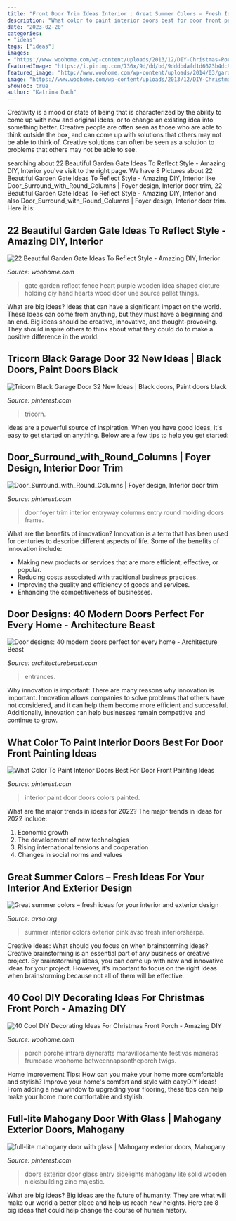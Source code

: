 ```yaml
---
title: "Front Door Trim Ideas Interior : Great Summer Colors – Fresh Ideas For Your Interior And Exterior Design"
description: "What color to paint interior doors best for door front painting ideas"
date: "2023-02-20"
categories:
- "ideas"
tags: ["ideas"]
images:
- "https://www.woohome.com/wp-content/uploads/2013/12/DIY-Christmas-Porch-Ideas-32.jpg"
featuredImage: "https://i.pinimg.com/736x/9d/dd/bd/9dddbdafd1d6623b4dc97c9193f9dd90--foyer-design-foyer-ideas.jpg"
featured_image: "http://www.woohome.com/wp-content/uploads/2014/03/garden-gate-20.jpg"
image: "https://www.woohome.com/wp-content/uploads/2013/12/DIY-Christmas-Porch-Ideas-32.jpg"
ShowToc: true
author: "Katrina Dach"
---
```



Creativity is a mood or state of being that is characterized by the ability to come up with new and original ideas, or to change an existing idea into something better. Creative people are often seen as those who are able to think outside the box, and can come up with solutions that others may not be able to think of. Creative solutions can often be seen as a solution to problems that others may not be able to see.

	

		
searching about 22 Beautiful Garden Gate Ideas To Reflect Style - Amazing DIY, Interior you've visit to the right page. We have 8 Pictures about 22 Beautiful Garden Gate Ideas To Reflect Style - Amazing DIY, Interior like Door_Surround_with_Round_Columns | Foyer design, Interior door trim, 22 Beautiful Garden Gate Ideas To Reflect Style - Amazing DIY, Interior and also Door_Surround_with_Round_Columns | Foyer design, Interior door trim. Here it is:
		
    
## 22 Beautiful Garden Gate Ideas To Reflect Style - Amazing DIY, Interior

<img loading=lazy src="http://www.woohome.com/wp-content/uploads/2014/03/garden-gate-20.jpg" onerror="this.onerror=null;this.src='https://tse3.mm.bing.net/th?id=OIP.WbJj-2zvWaOQxS12KIGkEQHaJ4&amp;pid=15.1';" alt="22 Beautiful Garden Gate Ideas To Reflect Style - Amazing DIY, Interior">

_Source: woohome.com_

>gate garden reflect fence heart purple wooden idea shaped cloture holding diy hand hearts wood door une source pallet things. 

	

What are big ideas? Ideas that can have a significant impact on the world. These Ideas can come from anything, but they must have a beginning and an end. Big ideas should be creative, innovative, and thought-provoking. They should inspire others to think about what they could do to make a positive difference in the world.

    
## Tricorn Black Garage Door 32 New Ideas | Black Doors, Paint Doors Black

<img loading=lazy src="https://i.pinimg.com/736x/6e/13/95/6e1395d792add68a2770477a597e0c60.jpg" onerror="this.onerror=null;this.src='https://tse1.mm.bing.net/th?id=OIP.NNntXDRkwNHWalN82AO0NAAAAA&amp;pid=15.1';" alt="Tricorn Black Garage Door 32 New Ideas | Black doors, Paint doors black">

_Source: pinterest.com_

>tricorn. 

	

Ideas are a powerful source of inspiration. When you have good ideas, it's easy to get started on anything. Below are a few tips to help you get started: 

    
## Door_Surround_with_Round_Columns | Foyer Design, Interior Door Trim

<img loading=lazy src="https://i.pinimg.com/736x/9d/dd/bd/9dddbdafd1d6623b4dc97c9193f9dd90--foyer-design-foyer-ideas.jpg" onerror="this.onerror=null;this.src='https://tse1.mm.bing.net/th?id=OIP.MEd-s0KOs9O-BcJXD73QnQHaLG&amp;pid=15.1';" alt="Door_Surround_with_Round_Columns | Foyer design, Interior door trim">

_Source: pinterest.com_

>door foyer trim interior entryway columns entry round molding doors frame. 

	

What are the benefits of innovation?
Innovation is a term that has been used for centuries to describe different aspects of life. Some of the benefits of innovation include: 
- Making new products or services that are more efficient, effective, or popular.
- Reducing costs associated with traditional business practices.
- Improving the quality and efficiency of goods and services. 
- Enhancing the competitiveness of businesses.

    
## Door Designs: 40 Modern Doors Perfect For Every Home - Architecture Beast

<img loading=lazy src="https://architecturebeast.com/wp-content/uploads/2016/03/Door-designs-40-modern-doors-perfect-for-every-home-featured-on-architecture-beast-9.jpg" onerror="this.onerror=null;this.src='https://tse4.mm.bing.net/th?id=OIP.PX6-JMcqQV7ucAE1YAO9uwHaLH&amp;pid=15.1';" alt="Door designs: 40 modern doors perfect for every home - Architecture Beast">

_Source: architecturebeast.com_

>entrances. 

	

Why innovation is important:
There are many reasons why innovation is important. Innovation allows companies to solve problems that others have not considered, and it can help them become more efficient and successful. Additionally, innovation can help businesses remain competitive and continue to grow.

    
## What Color To Paint Interior Doors Best For Door Front Painting Ideas

<img loading=lazy src="https://i.pinimg.com/736x/7e/02/28/7e0228018ff33c1ec8b5174eaaedd2ad.jpg" onerror="this.onerror=null;this.src='https://tse2.mm.bing.net/th?id=OIP.WXS8L7voKIvP9MnNg9JYJwHaJ3&amp;pid=15.1';" alt="What Color To Paint Interior Doors Best For Door Front Painting Ideas">

_Source: pinterest.com_

>interior paint door doors colors painted. 

	

What are the major trends in ideas for 2022?
The major trends in ideas for 2022 include: 
1. Economic growth 
2. The development of new technologies 
3. Rising international tensions and cooperation 
4. Changes in social norms and values 

    
## Great Summer Colors – Fresh Ideas For Your Interior And Exterior Design

<img loading=lazy src="https://www.avso.org/wp-content/uploads/2014/11/great-summer-colors-fresh-ideas-for-your-interior-and-exterior-design-1416301168.jpg" onerror="this.onerror=null;this.src='https://tse1.mm.bing.net/th?id=OIP.eqx_d0Z2uD-tcGaUjjBxeAHaJ3&amp;pid=15.1';" alt="Great summer colors – fresh ideas for your interior and exterior design">

_Source: avso.org_

>summer interior colors exterior pink avso fresh interiorsherpa. 

	

Creative Ideas: What should you focus on when brainstorming ideas?
Creative brainstorming is an essential part of any business or creative project. By brainstorming ideas, you can come up with new and innovative ideas for your project. However, it’s important to focus on the right ideas when brainstorming because not all of them will be effective.

    
## 40 Cool DIY Decorating Ideas For Christmas Front Porch - Amazing DIY

<img loading=lazy src="https://www.woohome.com/wp-content/uploads/2013/12/DIY-Christmas-Porch-Ideas-32.jpg" onerror="this.onerror=null;this.src='https://tse3.mm.bing.net/th?id=OIP.ACD-9L_XuY4dS6xDYKWw2gHaLL&amp;pid=15.1';" alt="40 Cool DIY Decorating Ideas For Christmas Front Porch - Amazing DIY">

_Source: woohome.com_

>porch porche intrare diyncrafts maravillosamente festivas maneras frumoase woohome betweennapsontheporch twigs. 

	

Home Improvement Tips: How can you make your home more comfortable and stylish?
Improve your home's comfort and style with easyDIY ideas! From adding a new window to upgrading your flooring, these tips can help make your home more comfortable and stylish.

    
## Full-lite Mahogany Door With Glass | Mahogany Exterior Doors, Mahogany

<img loading=lazy src="https://i.pinimg.com/736x/43/34/ea/4334ea98acf31c7e8b80eeae44c54104.jpg" onerror="this.onerror=null;this.src='https://tse2.mm.bing.net/th?id=OIP.9Rhg640VDIW2klCZ-YlKBwHaKN&amp;pid=15.1';" alt="full-lite mahogany door with glass | Mahogany exterior doors, Mahogany">

_Source: pinterest.com_

>doors exterior door glass entry sidelights mahogany lite solid wooden nicksbuilding zinc majestic. 

	

What are big ideas?
Big ideas are the future of humanity. They are what will make our world a better place and help us reach new heights. Here are 8 big ideas that could help change the course of human history.

